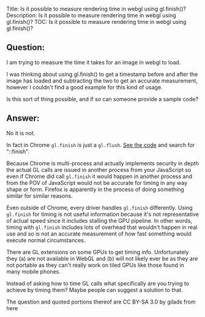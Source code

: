 Title: Is it possible to measure rendering time in webgl using gl.finish()?
Description: Is it possible to measure rendering time in webgl using gl.finish()?
TOC: Is it possible to measure rendering time in webgl using gl.finish()?

## Question:

I am trying to measure the time it takes for an image in webgl to load.

I was thinking about using gl.finish() to get a timestamp before and after the image has loaded and subtracting the two to get an accurate measurement, however I couldn't find a good example for this kind of usage.

Is this sort of thing possible, and if so can someone provide a sample code?


## Answer:

No it is not.

In fact in Chrome `gl.finish` is just a `gl.flush`. [See the code][1] and search for "::finish". 

Because Chrome is multi-process and actually implements security in depth the actual GL calls are issued in another process from your JavaScript so even if Chrome did call `gl.finish` it would happen in another process and from the POV of JavaScript would not be accurate for timing in any way shape or form. Firefox is apparently in the process of doing something similar for similar reasons.

Even outside of Chrome, every driver handles `gl.finish` differently. Using `gl.finish` for timing is not useful information because it's not representative of actual speed since it includes stalling the GPU pipeline. In other words, timing with `gl.finish` includes lots of overhead that wouldn't happen in real use and so is not an accurate measurement of how fast something would execute normal circumstances.

There are GL extensions on some GPUs to get timing info. Unfortunately they (a) are not available in WebGL and (b) will not likely ever be as they are not portable as they can't really work on tiled GPUs like those found in many mobile phones.

Instead of asking how to time GL calls what specifically are you trying to achieve by timing them? Maybe people can suggest a solution to that.


  [1]: https://chromium.googlesource.com/chromium/blink/+/master/Source/modules/webgl/WebGLRenderingContextBase.cpp

<div class="so">
  <div>The question and quoted portions thereof are 
    CC BY-SA 3.0 by
    <a data-href="https://stackoverflow.com/users/2987061">gilads</a>
    from
    <a data-href="https://stackoverflow.com/questions/20798294">here</a>
  </div>
</div>
